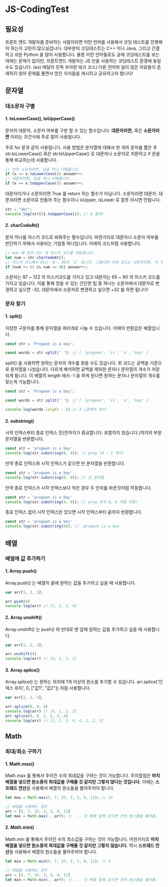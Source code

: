 # JS-CodingTest

## 필요성

프론트 엔드 개발자를 준비하는 사람이라면 어떤 언어를 사용해서 코딩 테스트를 진행해야 하는지 고민이 많으실겁니다. 대부분의 코딩테스트는 C++ 이나 Java, 그리고 간결하고 쉬운 Python 을 많이 사용합니다. 물론 이런 언어들로도 공채 코딩테스트를 보는데에는 문제가 없지만, 프론트엔드 개발자는 JS 만을 사용하는 코딩테스트 환경에 놓일 수도 있습니다. (ex) 배달의 민족 우아한 테크 코스) 다른 언어와 달리 많은 자료들이 존재하지 않아 문제를 풀면서 얻은 지식들을 게시하고 공유하고자 합니다!

## 문자열

### 대소문자 구별

#### 1. toLowerCase(), toUpperCase()

문자의 대문자, 소문자 여부를 구분 할 수 있는 함수입니다. **대문자라면,** 혹은 **소문자라면** 이라는 조건식에 주로 많이 사용됩니다.

주로 for 문과 같이 사용됩니다. 사용 방법은 문자열에 대해서 한 개의 문자를 뽑은 후 str.toLowerCase() 혹은 str.toUpperCase() 로 대문자나 소문자로 치환하고 if 문을 통해 비교하는데 사용합니다.

```javascript
// 만약 소문자라면, 답을 하나 더해줍니다.
if (x == x.toLowerCase()) answer++;
// 대문자라면, 답을 하나 더해줍니다.
if (x == x.toUpperCase()) answer++;
```

대문자이거나 소문자라면 True 를 return 하는 함수가 아닙니다. 소문자라면 대문자, 대문자라면 소문자로 만들어 주는 함수이니 isUpper, isLower 로 잘못 아시면 안됩니다.

```javascript
str = "abc";
console.log(str[0].toUpperCase()); // A 출력!
```

#### 2. charCodeAt()

문자 하나를 아스키 코드로 바꿔주는 함수입니다. 마찬가지로 대문자나 소문자 여부를 판단하기 위해서 사용되는 기법중 하나입니다. 아래의 코드처럼 사용합니다.

```javascript
// num 에 문자 chr 의 아스키 코드를 대입합니다.
let num = chr.charCodeAt();
// 아스키 코드에서 65는 'A', 90은 'Z' 입니다. 그렇다면 아래 코드는 대문자라면, 이 되겠네요.
if (num >= 65 && num <= 90) answer++;
```

소문자는 97 ~ 122 의 아스키코드를 가지고 있고 대문자는 65 ~ 90 의 아스키 코드를 가지고 있습니다. 이를 통해 얻을 수 있는 간단한 팁 중 하나는 소문자에서 대문자로 변경하고 싶으면 -32, 대문자에서 소문자로 변경하고 싶으면 +32 를 하면 됩니다!

### 문자 찾기

#### 1. split()

지정한 구분자를 통해 문자열을 여러개로 나눌 수 있습니다. 이때의 반환값은 배열입니다.

```javascript
const str = 'Progwon is a boy';

const words = str.split(' '); // [ 'progwon', 'is', 'a', 'boy' ]
```

split() 을 사용하면 원하는 문자의 개수를 찾을 수도 있습니다. 위 코드는 공백을 기준으로 문자열을 나눴습니다. 다르게 해석하면 공백을 제외한 문자나 문자열의 개수가 저장되게 됩니다. 이 배열의 length 에서 -1 을 하게 된다면 원하는 문자나 문자열의 개수를 찾는게 가능합니다.

```javascript
const str = 'Progwon is a boy';

const words = str.split(' '); // [ 'progwon', 'is', 'a', 'boy' ]

console.log(words.length - 1) // 3 (공백의 개수)

```

#### 2. substring()

시작 인덱스부터 종료 인덱스 전(전까지가 중요합니다. 포함하지 않습니다.)까지의 부분 문자열을 반환합니다.

```javascript
const str = 'progwon is a boy'
console.log(str.substring(0, 4)); // prog (0 ~ 3 까지)
```

만약 종료 인덱스와 시작 인덱스가 같으면 빈 문자열을 반환합니다.

```javascript
const str = 'progwon is a boy'
console.log(str.substring(0, 0)); // 빈 문자열
```

만약 종료 인덱스가 시작 인덱스보다 작은 경우 두 인자를 바꾼것처럼 작동합니다.

```javascript
const str = 'progwon is a boy'
console.log(str.substring(4, 0)); // prog 마치 0, 4 처럼 작동!
```

종료 인덱스 없이 시작 인덱스만 있으면 시작 인덱스부터 끝까지 반환합니다.

```javascript
const str = 'progwon is a boy'
console.log(str.substring(0)); // 'progwon is a boy' 
```

## 배열

### 배열에 값 추가하기

#### 1. Array.push()

Array.push() 는 배열의 끝에 원하는 값을 추가하고 싶을 때 사용합니다.

```javascript
var arr[1, 2, 3];

arr.push(4)
console.log(arr) // [1, 2, 3, 4]
```

#### 2. Array.unshift()

Array.unshift() 는 push() 와 반대로 맨 앞에 원하는 값을 추가하고 싶을 때 사용합니다.

```javascript
var arr[1, 2, 3];

arr.unshift(4)
console.log(arr) // [4, 1, 2, 3]
```

#### 3. Array.splice()

Array.splice() 는 원하는 위치에 1개 이상의 원소를 추가할 수 있습니다. arr.splice('인덱스 위치', 0, ["값1", "값2"]) 처럼 사용합니다.

```javascript
var arr[1, 2, 3];

arr.splice(0, 0, 4)
console.log(arr) // [4, 1, 2, 3]
arr.splice(0, 0, 1, 2, 3, 4)
console.log(arr) // [1, 2, 3, 4, 4, 1, 2, 3]
```

## Math

### 최대/최소 구하기

#### 1. Math.max()

Math.max 를 통해서 주어진 수의 최대값을 구하는 것이 가능합니다. 주의할점은 **마치 배열을 넣으면 원소중의 최대값을 구해줄 것 같지만 그렇지 않다는 것입니다.** 이때는 **스프레드 연산**을 사용해서 배열의 원소들을 풀어주어야 합니다.

```javascript
let max = Math.max(5, 7, 33, 3, 3, 9, 11); // 33

// 배열을 사용하는 경우
arr = [5, 7, 33, 3, 3, 9, 11]
let max = Math.max(...arr); // ... 이 배열 앞에 있으면 안의 원소들을 풀어줌.
```

#### 2. Math.min()

Math.min 를 통해서 주어진 수의 최소값을 구하는 것이 가능합니다. 마찬가지로 **마치 배열을 넣으면 원소중의 최대값을 구해줄 것 같지만 그렇지 않습니다.** 역시 **스프레드 연산**을 사용해서 배열의 원소들을 풀어주어야 합니다.

```javascript
let min = Math.min(5, 7, 33, 3, 3, 9, 11); // 3

// 배열을 사용하는 경우
arr = [5, 7, 33, 3, 3, 9, 11]
let min = Math.min(...arr); // ... 이 배열 앞에 있으면 안의 원소들을 풀어줌.
```
